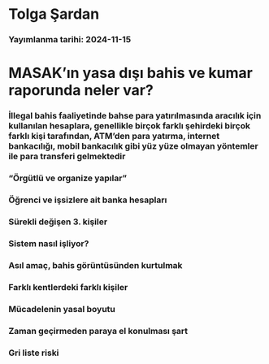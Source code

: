 # Tolga Şardan

### Yayımlanma tarihi: 2024-11-15

# MASAK’ın yasa dışı bahis ve kumar raporunda neler var?


### İllegal bahis faaliyetinde bahse para yatırılmasında aracılık için kullanılan hesaplara, genellikle birçok farklı şehirdeki birçok farklı kişi tarafından, ATM’den para yatırma, internet bankacılığı, mobil bankacılık gibi yüz yüze olmayan yöntemler ile para transferi gelmektedir


### “Örgütlü ve organize yapılar”


### Öğrenci ve işsizlere ait banka hesapları


### Sürekli değişen 3. kişiler


### Sistem nasıl işliyor?


### Asıl amaç, bahis görüntüsünden kurtulmak


### Farklı kentlerdeki farklı kişiler


### Mücadelenin yasal boyutu


### Zaman geçirmeden paraya el konulması şart


### Gri liste riski

